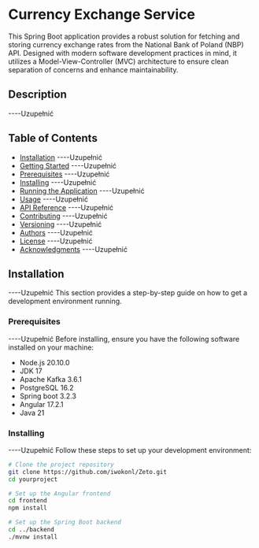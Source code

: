 # Currency Exchange Service
This Spring Boot application provides a robust solution for fetching and storing currency exchange rates from the National Bank of Poland (NBP) API. Designed with modern software development practices in mind, it utilizes a Model-View-Controller (MVC) architecture to ensure clean separation of concerns and enhance maintainability.

## Description


----Uzupełnić


## Table of Contents

- [Installation](#installation) ----Uzupełnić
- [Getting Started](#getting-started) ----Uzupełnić
- [Prerequisites](#prerequisites) ----Uzupełnić
- [Installing](#installing) ----Uzupełnić
- [Running the Application](#running-the-application) ----Uzupełnić
- [Usage](#usage) ----Uzupełnić
- [API Reference](#api-reference) ----Uzupełnić
- [Contributing](#contributing) ----Uzupełnić
- [Versioning](#versioning) ----Uzupełnić
- [Authors](#authors) ----Uzupełnić
- [License](#license) ----Uzupełnić
- [Acknowledgments](#acknowledgments) ----Uzupełnić

## Installation

----Uzupełnić
This section provides a step-by-step guide on how to get a development environment running.

### Prerequisites

----Uzupełnić
Before installing, ensure you have the following software installed on your machine:

- Node.js 20.10.0
- JDK 17
- Apache Kafka 3.6.1
- PostgreSQL 16.2
- Spring boot 3.2.3
- Angular 17.2.1
- Java 21

### Installing

----Uzupełnić
Follow these steps to set up your development environment:

```bash
# Clone the project repository
git clone https://github.com/iwokonl/Zeto.git
cd yourproject

# Set up the Angular frontend
cd frontend
npm install

# Set up the Spring Boot backend
cd ../backend
./mvnw install
